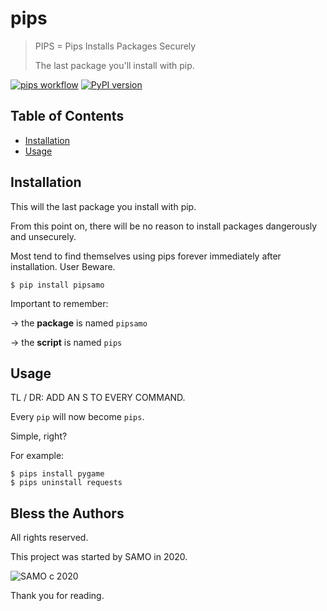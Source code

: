
# pips

> PIPS = Pips Installs Packages Securely
>
> The last package you'll install with pip.


[![pips workflow](https://github.com/samocorp/pips/actions/workflows/release.yaml/badge.svg?branch=main)](https://github.com/samocorp/pips/actions/workflows/release.yaml/badge)
[![PyPI version](https://badge.fury.io/py/pipsamo.svg)](https://badge.fury.io/py/pipsamo)


## Table of Contents

- [Installation](#installation)
- [Usage](#usage)


## Installation

This will the last package you install with pip.

From this point on, there will be no reason to install packages dangerously and unsecurely.

Most tend to find themselves using pips forever immediately after installation. User Beware.

    $ pip install pipsamo
    
Important to remember: 

 -> the **package** is named `pipsamo`

 -> the **script** is named `pips`


## Usage

TL / DR: ADD AN S TO EVERY COMMAND.

Every `pip` will now become `pips`.

Simple, right?

For example:

    $ pips install pygame
    $ pips uninstall requests
    
    
## Bless the Authors

All rights reserved.

This project was started by SAMO in 2020.

![SAMO c 2020](https://news.artnet.com/app/news-upload/2020/06/IMG_0779-2.jpg)


Thank you for reading.
